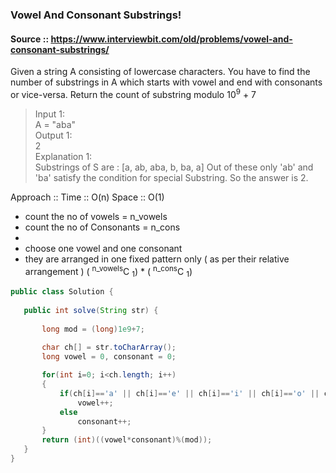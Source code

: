 ### Vowel And Consonant Substrings!

#### Source :: https://www.interviewbit.com/old/problems/vowel-and-consonant-substrings/

Given a string A consisting of lowercase characters.
You have to find the number of substrings in A which starts with vowel and end with consonants or vice-versa.
Return the count of substring modulo 10<sup>9</sup> + 7

>Input 1:  
>A = "aba"  
>Output 1:  
> 2  
>Explanation 1:  
> Substrings of S are : [a, ab, aba, b, ba, a] Out of these only 'ab' and 'ba' satisfy the condition 
 for special Substring. So the answer is 2.


 Approach :: Time :: O(n) Space :: O(1)

  - count the no of vowels = n_vowels
  - count the no of Consonants = n_cons
  - 
  - choose one vowel and one consonant 
  - they are arranged in one fixed pattern only ( as per their relative arrangement )
    ( <sup>n_vowels</sup>C <sub>1</sub>) * ( <sup>n_cons</sup>C <sub>1</sub>)


 ```java
 public class Solution {    
    
    public int solve(String str) {
        
        long mod = (long)1e9+7;
        
        char ch[] = str.toCharArray();
        long vowel = 0, consonant = 0;

        for(int i=0; i<ch.length; i++)
        {
            if(ch[i]=='a' || ch[i]=='e' || ch[i]=='i' || ch[i]=='o' || ch[i]=='u')
                vowel++;
            else
                consonant++;
        }
        return (int)((vowel*consonant)%(mod));
    }
}
 ```